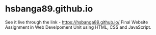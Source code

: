 # hsbanga89.github.io

See it live through the link - https://hsbanga89.github.io/
Final Website Assignment in Web Develpoment Unit using HTML, CSS and JavaScript.
